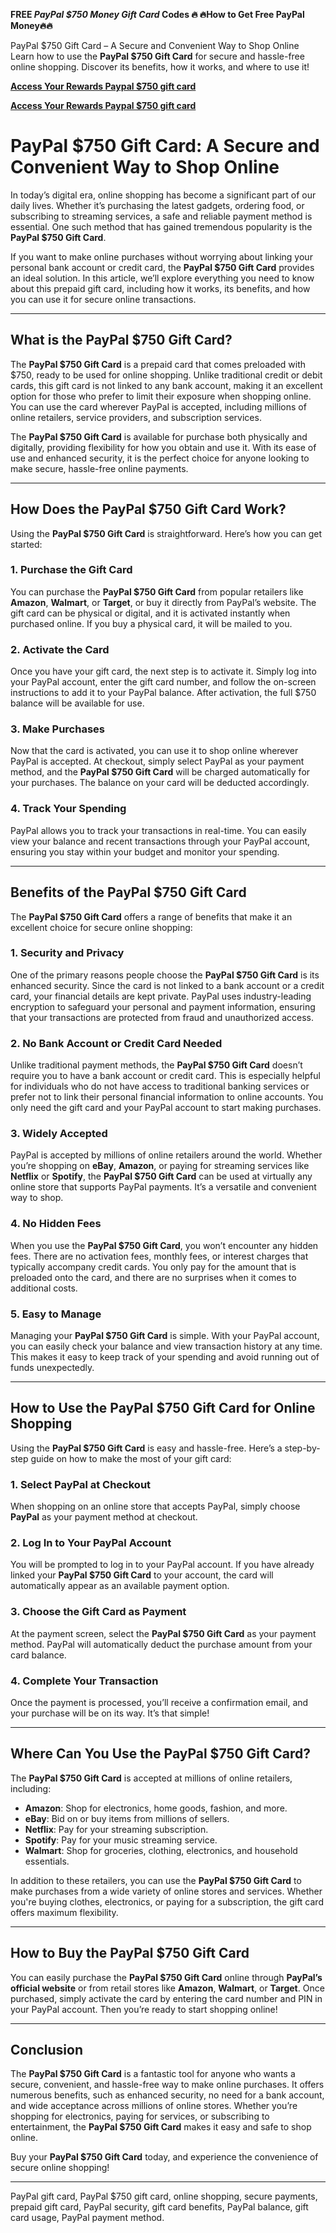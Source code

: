 **FREE *PayPal $750 Money Gift Card* Codes ️‍🔥 🔥How to Get Free PayPal Money🔥🔥**

PayPal $750 Gift Card – A Secure and Convenient Way to Shop Online  
Learn how to use the **PayPal $750 Gift Card** for secure and hassle-free online shopping. Discover its benefits, how it works, and where to use it!

**[Access Your Rewards Paypal $750 gift card](https://amazonfreecode.com/lp/d38ec62)**

**[Access Your Rewards Paypal $750 gift card](https://amazonfreecode.com/lp/d38ec62)**

# PayPal $750 Gift Card: A Secure and Convenient Way to Shop Online

In today’s digital era, online shopping has become a significant part of our daily lives. Whether it’s purchasing the latest gadgets, ordering food, or subscribing to streaming services, a safe and reliable payment method is essential. One such method that has gained tremendous popularity is the **PayPal $750 Gift Card**. 

If you want to make online purchases without worrying about linking your personal bank account or credit card, the **PayPal $750 Gift Card** provides an ideal solution. In this article, we’ll explore everything you need to know about this prepaid gift card, including how it works, its benefits, and how you can use it for secure online transactions.

---

## What is the PayPal $750 Gift Card?

The **PayPal $750 Gift Card** is a prepaid card that comes preloaded with $750, ready to be used for online shopping. Unlike traditional credit or debit cards, this gift card is not linked to any bank account, making it an excellent option for those who prefer to limit their exposure when shopping online. You can use the card wherever PayPal is accepted, including millions of online retailers, service providers, and subscription services.

The **PayPal $750 Gift Card** is available for purchase both physically and digitally, providing flexibility for how you obtain and use it. With its ease of use and enhanced security, it is the perfect choice for anyone looking to make secure, hassle-free online payments.

---

## How Does the PayPal $750 Gift Card Work?

Using the **PayPal $750 Gift Card** is straightforward. Here’s how you can get started:

### 1. **Purchase the Gift Card**
You can purchase the **PayPal $750 Gift Card** from popular retailers like **Amazon**, **Walmart**, or **Target**, or buy it directly from PayPal’s website. The gift card can be physical or digital, and it is activated instantly when purchased online. If you buy a physical card, it will be mailed to you.

### 2. **Activate the Card**
Once you have your gift card, the next step is to activate it. Simply log into your PayPal account, enter the gift card number, and follow the on-screen instructions to add it to your PayPal balance. After activation, the full $750 balance will be available for use.

### 3. **Make Purchases**
Now that the card is activated, you can use it to shop online wherever PayPal is accepted. At checkout, simply select PayPal as your payment method, and the **PayPal $750 Gift Card** will be charged automatically for your purchases. The balance on your card will be deducted accordingly.

### 4. **Track Your Spending**
PayPal allows you to track your transactions in real-time. You can easily view your balance and recent transactions through your PayPal account, ensuring you stay within your budget and monitor your spending.

---

## Benefits of the PayPal $750 Gift Card

The **PayPal $750 Gift Card** offers a range of benefits that make it an excellent choice for secure online shopping:

### 1. **Security and Privacy**
One of the primary reasons people choose the **PayPal $750 Gift Card** is its enhanced security. Since the card is not linked to a bank account or a credit card, your financial details are kept private. PayPal uses industry-leading encryption to safeguard your personal and payment information, ensuring that your transactions are protected from fraud and unauthorized access.

### 2. **No Bank Account or Credit Card Needed**
Unlike traditional payment methods, the **PayPal $750 Gift Card** doesn’t require you to have a bank account or credit card. This is especially helpful for individuals who do not have access to traditional banking services or prefer not to link their personal financial information to online accounts. You only need the gift card and your PayPal account to start making purchases.

### 3. **Widely Accepted**
PayPal is accepted by millions of online retailers around the world. Whether you’re shopping on **eBay**, **Amazon**, or paying for streaming services like **Netflix** or **Spotify**, the **PayPal $750 Gift Card** can be used at virtually any online store that supports PayPal payments. It’s a versatile and convenient way to shop.

### 4. **No Hidden Fees**
When you use the **PayPal $750 Gift Card**, you won’t encounter any hidden fees. There are no activation fees, monthly fees, or interest charges that typically accompany credit cards. You only pay for the amount that is preloaded onto the card, and there are no surprises when it comes to additional costs.

### 5. **Easy to Manage**
Managing your **PayPal $750 Gift Card** is simple. With your PayPal account, you can easily check your balance and view transaction history at any time. This makes it easy to keep track of your spending and avoid running out of funds unexpectedly.

---

## How to Use the PayPal $750 Gift Card for Online Shopping

Using the **PayPal $750 Gift Card** is easy and hassle-free. Here’s a step-by-step guide on how to make the most of your gift card:

### 1. **Select PayPal at Checkout**
When shopping on an online store that accepts PayPal, simply choose **PayPal** as your payment method at checkout.

### 2. **Log In to Your PayPal Account**
You will be prompted to log in to your PayPal account. If you have already linked your **PayPal $750 Gift Card** to your account, the card will automatically appear as an available payment option.

### 3. **Choose the Gift Card as Payment**
At the payment screen, select the **PayPal $750 Gift Card** as your payment method. PayPal will automatically deduct the purchase amount from your card balance.

### 4. **Complete Your Transaction**
Once the payment is processed, you’ll receive a confirmation email, and your purchase will be on its way. It’s that simple!

---

## Where Can You Use the PayPal $750 Gift Card?

The **PayPal $750 Gift Card** is accepted at millions of online retailers, including:

- **Amazon**: Shop for electronics, home goods, fashion, and more.
- **eBay**: Bid on or buy items from millions of sellers.
- **Netflix**: Pay for your streaming subscription.
- **Spotify**: Pay for your music streaming service.
- **Walmart**: Shop for groceries, clothing, electronics, and household essentials.

In addition to these retailers, you can use the **PayPal $750 Gift Card** to make purchases from a wide variety of online stores and services. Whether you're buying clothes, electronics, or paying for a subscription, the gift card offers maximum flexibility.

---

## How to Buy the PayPal $750 Gift Card

You can easily purchase the **PayPal $750 Gift Card** online through **PayPal’s official website** or from retail stores like **Amazon**, **Walmart**, or **Target**. Once purchased, simply activate the card by entering the card number and PIN in your PayPal account. Then you’re ready to start shopping online!

---

## Conclusion

The **PayPal $750 Gift Card** is a fantastic tool for anyone who wants a secure, convenient, and hassle-free way to make online purchases. It offers numerous benefits, such as enhanced security, no need for a bank account, and wide acceptance across millions of online stores. Whether you’re shopping for electronics, paying for services, or subscribing to entertainment, the **PayPal $750 Gift Card** makes it easy and safe to shop online.

Buy your **PayPal $750 Gift Card** today, and experience the convenience of secure online shopping!

---

PayPal gift card, PayPal $750 gift card, online shopping, secure payments, prepaid gift card, PayPal security, gift card benefits, PayPal balance, gift card usage, PayPal payment method.
